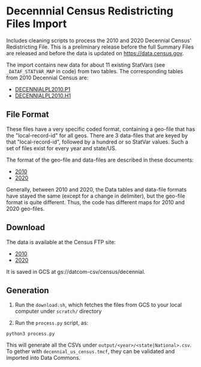 # Decennnial Census Redistricting Files Import

Includes cleaning scripts to process the 2010 and 2020 Decennial Census'
Redistricting File. This is a preliminary release before the full Summary Files
are released and before the data is updated on https://data.census.gov.

The import contains new data for about 11 existing StatVars (see
`_DATAF_STATVAR_MAP` in code) from two tables.  The corresponding tables from
2010 Decennial Census are:
*  [DECENNIALPL2010.P1](https://data.census.gov/cedsci/table?q=p1&tid=DECENNIALPL2010.P1&hidePreview=true)
*  [DECENNIALPL2010.H1](https://data.census.gov/cedsci/table?q=p1&tid=DECENNIALPL2010.H1&hidePreview=true)

## File Format

These files have a very specific coded format, containing a geo-file that has
the "local-record-id" for all geos.  There are 3 data-files that are keyed by
that "local-record-id", followed by a hundred or so StatVar values. Such a set
of files exist for every year and state/US.

The format of the geo-file and data-files are described in these documents:
* [2010](https://www.census.gov/prod/cen2010/doc/pl94-171.pdf)
* [2020](https://www2.census.gov/programs-surveys/decennial/2020/technical-documentation/complete-tech-docs/summary-file/2020Census_PL94_171Redistricting_NationalTechDoc.pdf)

Generally, between 2010 and 2020, the Data tables and data-file formats have
stayed the same (except for a change in delimiter), but the geo-file format is
quite different. Thus, the code has different maps for 2010 and 2020 geo-files.

## Download

The data is available at the Census FTP site:
* [2010](https://www2.census.gov/programs-surveys/decennial/2010/data/01-Redistricting_File--PL_94-171/)
* [2020](https://www2.census.gov/programs-surveys/decennial/2020/data/01-Redistricting_File--PL_94-171/)

It is saved in GCS at gs://datcom-csv/census/decennial.

## Generation

1. Run the `download.sh`, which fetches the files from GCS to your local
   computer under `scratch/` directory

2. Run the `process.py` script, as:

  ```python3 process.py```

  This will generate all the CSVs under `output/<year>/<state|National>.csv`. To
  gether with `decennial_us_census.tmcf`, they can be validated and imported
  into Data Commons.

